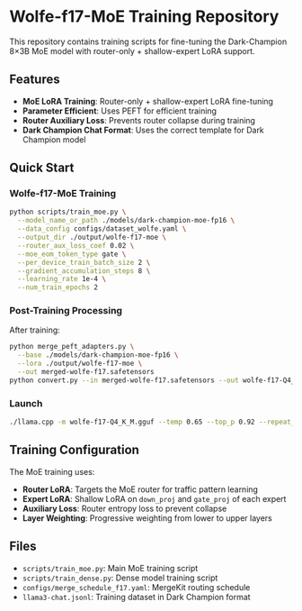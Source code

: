 # Wolfe-f17-MoE Training Repository

This repository contains training scripts for fine-tuning the Dark-Champion 8×3B MoE model with router-only + shallow-expert LoRA support.

## Features

- **MoE LoRA Training**: Router-only + shallow-expert LoRA fine-tuning
- **Parameter Efficient**: Uses PEFT for efficient training
- **Router Auxiliary Loss**: Prevents router collapse during training
- **Dark Champion Chat Format**: Uses the correct template for Dark Champion model

## Quick Start

### Wolfe-f17-MoE Training

```bash
python scripts/train_moe.py \
  --model_name_or_path ./models/dark-champion-moe-fp16 \
  --data_config configs/dataset_wolfe.yaml \
  --output_dir ./output/wolfe-f17-moe \
  --router_aux_loss_coef 0.02 \
  --moe_eom_token_type gate \
  --per_device_train_batch_size 2 \
  --gradient_accumulation_steps 8 \
  --learning_rate 1e-4 \
  --num_train_epochs 2
```

### Post-Training Processing

After training:

```bash
python merge_peft_adapters.py \
  --base ./models/dark-champion-moe-fp16 \
  --lora ./output/wolfe-f17-moe \
  --out merged-wolfe-f17.safetensors
python convert.py --in merged-wolfe-f17.safetensors --out wolfe-f17-Q4_K_M.gguf --quantize q4_k_m
```

### Launch

```bash
./llama.cpp -m wolfe-f17-Q4_K_M.gguf --temp 0.65 --top_p 0.92 --repeat_penalty 1.1
```

## Training Configuration

The MoE training uses:
- **Router LoRA**: Targets the MoE router for traffic pattern learning
- **Expert LoRA**: Shallow LoRA on `down_proj` and `gate_proj` of each expert
- **Auxiliary Loss**: Router entropy loss to prevent collapse
- **Layer Weighting**: Progressive weighting from lower to upper layers

## Files

- `scripts/train_moe.py`: Main MoE training script
- `scripts/train_dense.py`: Dense model training script
- `configs/merge_schedule_f17.yaml`: MergeKit routing schedule
- `llama3-chat.jsonl`: Training dataset in Dark Champion format